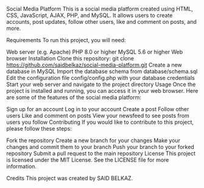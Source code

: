 Social Media Platform
This is a social media platform created using HTML, CSS, JavaScript, AJAX, PHP, and MySQL. It allows users to create accounts, post updates, follow other users, like and comment on posts, and more.

Requirements
To run this project, you will need:

Web server (e.g. Apache)
PHP 8.0 or higher
MySQL 5.6 or higher
Web browser
Installation
Clone this repository: git clone https://github.com/saidbelkaz/social-media-platform.git
Create a new database in MySQL
Import the database schema from database/schema.sql
Edit the configuration file config/config.php with your database credentials
Start your web server and navigate to the project directory
Usage
Once the project is installed and running, you can access it in your web browser. Here are some of the features of the social media platform:

Sign up for an account
Log in to your account
Create a post
Follow other users
Like and comment on posts
View your newsfeed to see posts from users you follow
Contributing
If you would like to contribute to this project, please follow these steps:

Fork the repository
Create a new branch for your changes
Make your changes and commit them to your branch
Push your branch to your forked repository
Submit a pull request to the main repository
License
This project is licensed under the MIT License. See the LICENSE file for more information.

Credits
This project was created by SAID BELKAZ.
